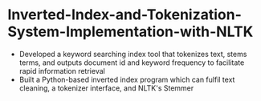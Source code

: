 # Inverted-Index-and-Tokenization-System-Implementation-with-NLTK
- Developed a keyword searching index tool that tokenizes text, stems terms, and outputs document id and keyword frequency to facilitate rapid information retrieval
- Built a Python-based inverted index program which can fulfil text cleaning, a tokenizer interface, and NLTK's Stemmer
